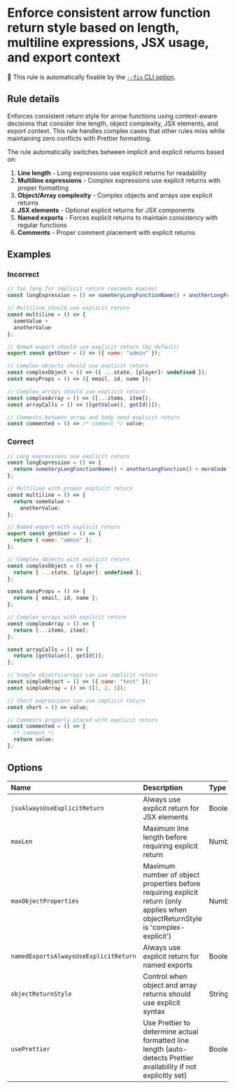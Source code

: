# Enforce consistent arrow function return style based on length, multiline expressions, JSX usage, and export context

🔧 This rule is automatically fixable by the
[`--fix` CLI option](https://eslint.org/docs/latest/user-guide/command-line-interface#--fix).

<!-- end auto-generated rule header -->

## Rule details

Enforces consistent return style for arrow functions using context-aware
decisions that consider line length, object complexity, JSX elements, and export
context. This rule handles complex cases that other rules miss while maintaining
zero conflicts with Prettier formatting.

The rule automatically switches between implicit and explicit returns based on:

1. **Line length** - Long expressions use explicit returns for readability
2. **Multiline expressions** - Complex expressions use explicit returns with
   proper formatting
3. **Object/Array complexity** - Complex objects and arrays use explicit returns
4. **JSX elements** - Optional explicit returns for JSX components
5. **Named exports** - Forces explicit returns to maintain consistency with
   regular functions
6. **Comments** - Proper comment placement with explicit returns

## Examples

### Incorrect

```js
// Too long for implicit return (exceeds maxLen)
const longExpression = () => someVeryLongFunctionName() + anotherLongFunction() + moreCode();

// Multiline should use explicit return
const multiline = () => {
  someValue +
  anotherValue
};

// Named export should use explicit return (by default)
export const getUser = () => ({ name: "admin" });

// Complex objects should use explicit return
const complexObject = () => ({ ...state, [player]: undefined });
const manyProps = () => ({ email, id, name });

// Complex arrays should use explicit return
const complexArray = () => ([...items, item]);
const arrayCalls = () => ([getValue(), getId()]);

// Comments between arrow and body need explicit return
const commented = () => /* comment */ value;
```

### Correct

```js
// Long expressions use explicit return
const longExpression = () => {
  return someVeryLongFunctionName() + anotherLongFunction() + moreCode();
};

// Multiline with proper explicit return
const multiline = () => {
  return someValue +
    anotherValue;
};

// Named export with explicit return
export const getUser = () => {
  return { name: "admin" };
};

// Complex objects with explicit return
const complexObject = () => {
  return { ...state, [player]: undefined };
};

const manyProps = () => {
  return { email, id, name };
};

// Complex arrays with explicit return
const complexArray = () => {
  return [...items, item];
};

const arrayCalls = () => {
  return [getValue(), getId()];
};

// Simple objects/arrays can use implicit return
const simpleObject = () => ({ name: "test" });
const simpleArray = () => ([1, 2, 3]);

// Short expressions can use implicit return
const short = () => value;

// Comments properly placed with explicit return
const commented = () => {
  /* comment */
  return value;
};
```

## Options

<!-- begin auto-generated rule options list -->

| Name                                  | Description                                                                                                                      | Type    | Choices                                      |
| :------------------------------------ | :------------------------------------------------------------------------------------------------------------------------------- | :------ | :------------------------------------------- |
| `jsxAlwaysUseExplicitReturn`          | Always use explicit return for JSX elements                                                                                      | Boolean |                                              |
| `maxLen`                              | Maximum line length before requiring explicit return                                                                             | Number  |                                              |
| `maxObjectProperties`                 | Maximum number of object properties before requiring explicit return (only applies when objectReturnStyle is 'complex-explicit') | Number  |                                              |
| `namedExportsAlwaysUseExplicitReturn` | Always use explicit return for named exports                                                                                     | Boolean |                                              |
| `objectReturnStyle`                   | Control when object and array returns should use explicit syntax                                                                 | String  | `always-explicit`, `complex-explicit`, `off` |
| `usePrettier`                         | Use Prettier to determine actual formatted line length (auto-detects Prettier availability if not explicitly set)                | Boolean |                                              |

<!-- end auto-generated rule options list -->
